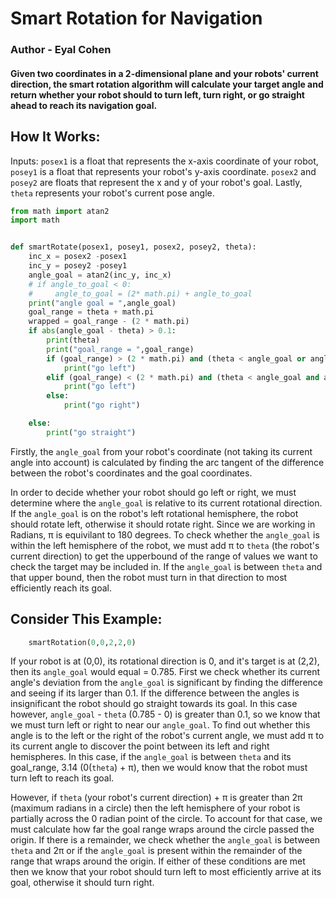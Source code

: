 # Smart Rotation for Navigation
### Author - Eyal Cohen

#### Given two coordinates in a 2-dimensional plane and your robots' current direction, the smart rotation algorithm will calculate your target angle and return whether your robot should to turn left, turn right, or go straight ahead to reach its navigation goal.

## How It Works:
Inputs: `posex1` is a float that represents the  x-axis coordinate of your robot, `posey1` is a float that represents your robot's y-axis coordinate. `posex2` and `posey2` are floats that represent the x and y of your robot's goal. Lastly, `theta` represents your robot's current pose angle.

``` python 
from math import atan2
import math


def smartRotate(posex1, posey1, posex2, posey2, theta):
    inc_x = posex2 -posex1
    inc_y = posey2 -posey1
    angle_goal = atan2(inc_y, inc_x)
    # if angle_to_goal < 0:
    #     angle_to_goal = (2* math.pi) + angle_to_goal
    print("angle goal = ",angle_goal)
    goal_range = theta + math.pi
    wrapped = goal_range - (2 * math.pi)
    if abs(angle_goal - theta) > 0.1:
        print(theta)
        print("goal_range = ",goal_range)
        if (goal_range) > (2 * math.pi) and (theta < angle_goal or angle_goal < wrapped):
            print("go left")
        elif (goal_range) < (2 * math.pi) and (theta < angle_goal and angle_goal < goal_range):
            print("go left")
        else:
            print("go right")

    else:
        print("go straight")
```

Firstly, the `angle_goal` from your robot's coordinate (not taking its current angle into account) is calculated by finding the arc tangent of the difference between the robot's coordinates and the goal coordinates. 

In order to decide whether your robot should go left or right, we must determine where the `angle_goal` is relative to its current rotational direction. If the `angle_goal` is on the robot's left rotational hemisphere, the robot should rotate left, otherwise it should rotate right. Since we are working in Radians, π is equivilant to 180 degrees. 
To check whether the `angle_goal` is within the left hemisphere of the robot, we must add π to `theta` (the robot's current direction) to get the upperbound of the range of values we want to check the target may be included in. If the `angle_goal` is between `theta` and that upper bound, then the robot must turn in that direction to most efficiently reach its goal.

## Consider This Example:
``` python
    smartRotation(0,0,2,2,0)
```

If your robot is at (0,0), its rotational direction is 0, and it's target is at (2,2), then its `angle_goal` would equal = 0.785. First we check whether its current angle's deviation from the `angle_goal` is significant by finding the difference and seeing if its larger than 0.1. If the difference between the angles is insignificant the robot should go straight towards its goal. In this case however, `angle_goal` - `theta` (0.785 - 0) is greater than 0.1, so we know that we must turn left or right to near our `angle_goal`. To find out whether this angle is to the left or the right of the robot's current angle, we must add π to its current angle to discover the point between its left and right hemispheres. In this case, if the `angle_goal` is between `theta` and its goal_range, 3.14 (0(`theta`) + π), then we would know that the robot must turn left to reach its goal. 

However, if `theta` (your robot's current direction) + π is greater than 2π (maximum radians in a circle) then the left hemisphere of your robot is partially across the 0 radian point of the circle. To account for that case, we must calculate how far the goal range wraps around the circle passed the origin. If there is a remainder, we check whether the `angle_goal` is between `theta` and 2π or if the `angle_goal` is present within the remainder of the range that wraps around the origin. If either of these conditions are met then we know that your robot should turn left to most efficiently arrive at its goal, otherwise it should turn right.

